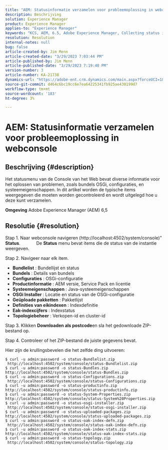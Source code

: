 ```yaml
---
title: "AEM: Statusinformatie verzamelen voor probleemoplossing in webconsole"
description: Beschrijving
solution: Experience Manager
product: Experience Manager
applies-to: "Experience Manager"
keywords: "KCS, AEM, 6.5, Adobe Experience Manager, Collecting status information, het oplossen van problemen, de Console van het Web, hoe te"
resolution: Resolution
internal-notes: null
bug: false
article-created-by: Jim Menn
article-created-date: "3/29/2023 7:03:44 PM"
article-published-by: Jim Menn
article-published-date: "3/29/2023 7:19:40 PM"
version-number: 3
article-number: KA-21738
dynamics-url: "https://adobe-ent.crm.dynamics.com/main.aspx?forceUCI=1&pagetype=entityrecord&etn=knowledgearticle&id=13fb7368-64ce-ed11-b597-6045bd006793"
source-git-commit: d464c6bc19cc6e7ea64225341fb925ae430199d7
workflow-type: tm+mt
source-wordcount: '183'
ht-degree: 3%

---
```


# AEM: Statusinformatie verzamelen voor probleemoplossing in webconsole

## Beschrijving {#description}


Het statusmenu van de Console van het Web bevat diverse informatie voor het oplossen van problemen, zoals bundels OSGi, configuraties, en systeemeigenschappen.
In dit artikel worden de typische items weergegeven die moeten worden gecontroleerd en wordt uitgelegd hoe u deze kunt verzamelen.

<b>Omgeving</b>
Adobe Experience Manager (AEM) 6,5


## Resolutie {#resolution}


Stap 1. Naar webconsole navigeren (http://localhost:4502/system/console)&quot; <b>Status</b>.
            De <b>Status</b> menu bevat items die de status van de instantie weergeven.

Stap 2. Navigeer naar elk item.

- <b>Bundlelist</b> : Bundellijst en status
- <b>Bundels</b> : Details van bundels
- <b>Configuraties</b> : OSGi-configuratie
- <b>Productinformatie</b> : AEM versie, Service Pack en licentie
- <b>Systeemeigenschappen</b> : Java-systeemeigenschappen
- <b>OSGi Installer </b>: Locatie en status van de OSGi-configuratie
- <b>Geüploade pakketten</b> : Pakketlijst
- <b>Definities van eikindexen</b> : Indexdefinitie
- <b>Eak-indexcijfers</b> : Indexstatus
- <b>Topologiebeheer</b> : Verkopen-id en cluster-id


Stap 3. Klikken <b>Downloaden als postcode</b>en sla het gedownloade ZIP-bestand op.

Stap 4. Controleer of het ZIP-bestand de juiste gegevens bevat.

Hier zijn de krullingsbevelen die het zelfde ding uitvoeren:


```
$ curl -u admin:password -o status-Bundlelist.zip        http://localhost:4502/system/console/status-Bundlelist.zip
$ curl -u admin:password -o status-Bundles.zip           http://localhost:4502/system/console/status-Bundles.zip
$ curl -u admin:password -o status-Configurations.zip    http://localhost:4502/system/console/status-Configurations.zip
$ curl -u admin:password -o status-productinfo.zip       http://localhost:4502/system/console/status-productinfo.zip
$ curl -u admin:password -o status-System-Properties.zip http://localhost:4502/system/console/status-System%20Properties.zip
$ curl -u admin:password -o status-osgi-installer.zip    http://localhost:4502/system/console/status-osgi-installer.zip
$ curl -u admin:password -o status-uploaded-packages.zip http://localhost:4502/system/console/status-uploaded-packages.zip
$ curl -u admin:password -o status-oak-index-defn.zip    http://localhost:4502/system/console/status-oak-index-defn.zip
$ curl -u admin:password -o status-oak-index-stats.zip   http://localhost:4502/system/console/status-oak-index-stats.zip
$ curl -u admin:password -o status-topology.zip          http://localhost:4502/system/console/status-topology.zip
```



